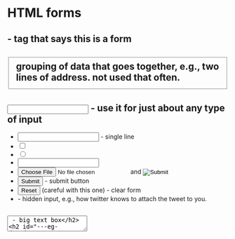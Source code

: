 # HTML forms

## <form> - tag that says this is a form
## <fieldset> grouping of data that goes together, e.g., two lines of address. not used that often.

## <input> - use it for just about any type of input
  - <input type="text"> - single line
  - <input type="checkbox">
  - <input type="radio">
  - <input type="password">
  - <input type="file"> and <input type="image">
  - <input type="submit"> - submit button
  - <input type="reset"> (careful with this one) - clear form
  - <input type="hidden"> - hidden input, e.g., how twitter knows to attach the tweet to you.

## <textarea> - big text box
## <select> - e.g., dropdown menu
## <option> - every option in dropdown is tagged this way.
## <button>, and <input type="button"> are primarily used for JavaScript interactions. - makes a button, but not a submit button.

## <label> - how you associate an input field and the text that defines its purpose. HTML standard is to always have a label. Creates an association between the input and "username" label. etc. The `for` attribute pairs with an input ID so you know this label is associated with this input. Also makes it so that if you click on the label it will activate the form field.

Example text:
```
<form action="" method="post" accept-charset="utf-8">  
  <label for="username">Username</label>
  <input type="text" name="username" value="" id="username">

  <label for="fave-animal">Favorite Animal</label>
  <input type="text" name="fave-animal" value="" id="fave-animal">

  <input type="submit" value="Submit">
</form>
```
action - defines the url to which the form will go, goes to person responsible for processing the info. Blank post to the same url as the page the form is on.
method - verb.

label connects id with label. Always use labels with input tags.

value - sets default value.

names map to keys in params hash
in names, if you change to `fun[fave-animal]`, you create a hash in a hash, and you'd have to reference as params[:fun][:username]

--------
post "/my_first_form" do
  @username = params[:fun][:username]
  @animal = params[:fun][:"fave-animal"] # :( accidentally used a dash in name so has to do this ugly code thing
  erb :my_first_form

  Address.new(params[:addy]) # with nested hash, you can do this
  # you'd have an address class like:
  # class Address
  # => def initialize(options)
      # @addy_1 = options[:addy_1]
      # @addy_2 = options[:addy_2]
  #   end
  # end
end

hash would be like this:
{
  addy: {
    addy_1: "input text for addy1"
    addy_2: "input text for addy2"
  }
}

In html form:
<label for "address_1">Address 1</label>
<input type="text" name="addy[addy1]" id="address_1"

<label for "address_2">Address 2</label>
<input type="text" name="addy[addy2]" id="address_2"

<input type="submit" value="Submit">

### Note that if the structure of a form has changed, just refresh won't work. Must click in the address bar and hit enter. At least in Chrome. Otherwise it will try to repost the same form data and you'll get an error.
--------
# Sidenote:
## pre tag
text will appear exactly as you put it.


# Checkboxes
If checkbox is in a group of checkboxes:
name="toppings[]" <- will tell sinatra to return an array of selections

## fieldset tag - everything nested inside is assumed to be related. Good for groups of data (e.g., address), including groups of checkboxes. Puts a border around the group by default.

## legend tag - gives a heading to the fieldset.

## label tag - used to surround a single checkbox input _without_ adding the for attribute. Can put the form control inside the label element itself. But nesting it within, we create the same type of relationship as the for and id.


## Radio buttons
Structured the same way, but can only pick one. Don't need an array because you only pick one.
